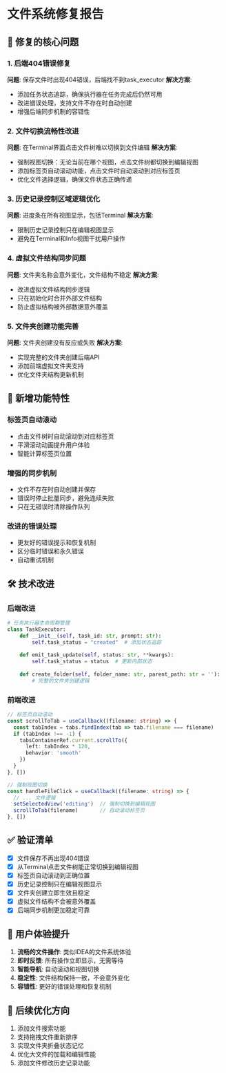 # 文件系统修复报告

## 🔧 修复的核心问题

### 1. 后端404错误修复
**问题**: 保存文件时出现404错误，后端找不到task_executor
**解决方案**: 
- 添加任务状态追踪，确保执行器在任务完成后仍然可用
- 改进错误处理，支持文件不存在时自动创建
- 增强后端同步机制的容错性

### 2. 文件切换流畅性改进
**问题**: 在Terminal界面点击文件树难以切换到文件编辑
**解决方案**:
- 强制视图切换：无论当前在哪个视图，点击文件树都切换到编辑视图
- 添加标签页自动滚动功能，点击文件时自动滚动到对应标签页
- 优化文件选择逻辑，确保文件状态正确传递

### 3. 历史记录控制区域逻辑优化
**问题**: 进度条在所有视图显示，包括Terminal
**解决方案**:
- 限制历史记录控制只在编辑视图显示
- 避免在Terminal和Info视图干扰用户操作

### 4. 虚拟文件结构同步问题
**问题**: 文件夹名称会意外变化，文件结构不稳定
**解决方案**:
- 改进虚拟文件结构同步逻辑
- 只在初始化时合并外部文件结构
- 防止虚拟结构被外部数据意外覆盖

### 5. 文件夹创建功能完善
**问题**: 文件夹创建没有反应或失败
**解决方案**:
- 实现完整的文件夹创建后端API
- 添加前端虚拟文件夹支持
- 优化文件夹结构更新机制

## 🚀 新增功能特性

### 标签页自动滚动
- 点击文件树时自动滚动到对应标签页
- 平滑滚动动画提升用户体验
- 智能计算标签页位置

### 增强的同步机制
- 文件不存在时自动创建并保存
- 错误时停止批量同步，避免连续失败
- 只在无错误时清除操作队列

### 改进的错误处理
- 更友好的错误提示和恢复机制
- 区分临时错误和永久错误
- 自动重试机制

## 🛠️ 技术改进

### 后端改进
```python
# 任务执行器生命周期管理
class TaskExecutor:
    def __init__(self, task_id: str, prompt: str):
        self.task_status = "created"  # 添加状态追踪
        
    def emit_task_update(self, status: str, **kwargs):
        self.task_status = status  # 更新内部状态
        
    def create_folder(self, folder_name: str, parent_path: str = ''):
        # 完整的文件夹创建逻辑
```

### 前端改进
```typescript
// 标签页自动滚动
const scrollToTab = useCallback((filename: string) => {
  const tabIndex = tabs.findIndex(tab => tab.filename === filename)
  if (tabIndex !== -1) {
    tabsContainerRef.current.scrollTo({
      left: tabIndex * 120,
      behavior: 'smooth'
    })
  }
}, [])

// 强制视图切换
const handleFileClick = useCallback((filename: string) => {
  // ... 文件逻辑
  setSelectedView('editing')  // 强制切换到编辑视图
  scrollToTab(filename)       // 自动滚动标签页
}, [])
```

## ✅ 验证清单

- [x] 文件保存不再出现404错误
- [x] 从Terminal点击文件树能正常切换到编辑视图
- [x] 标签页自动滚动到正确位置
- [x] 历史记录控制只在编辑视图显示
- [x] 文件夹创建立即生效且稳定
- [x] 虚拟文件结构不会被意外覆盖
- [x] 后端同步机制更加稳定可靠

## 🎯 用户体验提升

1. **流畅的文件操作**: 类似IDEA的文件系统体验
2. **即时反馈**: 所有操作立即显示，无需等待
3. **智能导航**: 自动滚动和视图切换
4. **稳定性**: 文件结构保持一致，不会意外变化
5. **容错性**: 更好的错误处理和恢复机制

## 🔄 后续优化方向

1. 添加文件搜索功能
2. 支持拖拽文件重新排序
3. 实现文件夹折叠状态记忆
4. 优化大文件的加载和编辑性能
5. 添加文件修改历史记录功能 